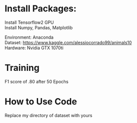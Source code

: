 <h1>Install Packages:</h1>
Install Tensorflow2 GPU<br>
Install Numpy, Pandas, Matplotlib<br>

Environment: Anaconda<br>
Dataset: https://www.kaggle.com/alessiocorrado99/animals10<br>
Hardware: Nvidia GTX 1070ti<br>

<h1>Training</h1>
F1 score of .80 after 50 Epochs

<h1>How to Use Code</h1>
Replace my directory of dataset with yours 
